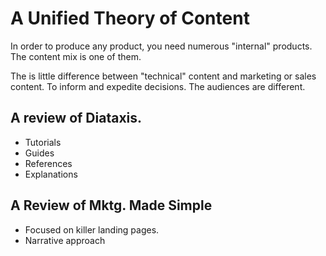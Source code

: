 # A Unified Theory of Content

In order to produce any product, you need numerous "internal" products. The content mix is one of them.

The is little difference between "technical" content and marketing or sales content. To inform and expedite decisions. The audiences are different.

## A review of Diataxis.

- Tutorials
- Guides
- References
- Explanations

## A Review of Mktg. Made Simple 

- Focused on killer landing pages.
- Narrative approach